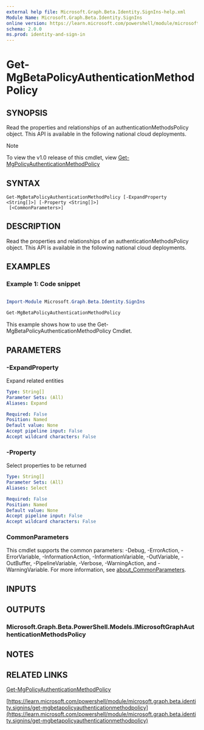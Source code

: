 ```yaml
---
external help file: Microsoft.Graph.Beta.Identity.SignIns-help.xml
Module Name: Microsoft.Graph.Beta.Identity.SignIns
online version: https://learn.microsoft.com/powershell/module/microsoft.graph.beta.identity.signins/get-mgbetapolicyauthenticationmethodpolicy
schema: 2.0.0
ms.prod: identity-and-sign-in
---
```


# Get-MgBetaPolicyAuthenticationMethodPolicy

## SYNOPSIS
Read the properties and relationships of an authenticationMethodsPolicy object.
This API is available in the following national cloud deployments.

> [!NOTE]
> To view the v1.0 release of this cmdlet, view [Get-MgPolicyAuthenticationMethodPolicy](/powershell/module/Microsoft.Graph.Identity.SignIns/Get-MgPolicyAuthenticationMethodPolicy?view=graph-powershell-1.0)

## SYNTAX

```
Get-MgBetaPolicyAuthenticationMethodPolicy [-ExpandProperty <String[]>] [-Property <String[]>]
 [<CommonParameters>]
```

## DESCRIPTION
Read the properties and relationships of an authenticationMethodsPolicy object.
This API is available in the following national cloud deployments.

## EXAMPLES
### Example 1: Code snippet

```powershell

Import-Module Microsoft.Graph.Beta.Identity.SignIns

Get-MgBetaPolicyAuthenticationMethodPolicy

```
This example shows how to use the Get-MgBetaPolicyAuthenticationMethodPolicy Cmdlet.


## PARAMETERS

### -ExpandProperty
Expand related entities

```yaml
Type: String[]
Parameter Sets: (All)
Aliases: Expand

Required: False
Position: Named
Default value: None
Accept pipeline input: False
Accept wildcard characters: False
```

### -Property
Select properties to be returned

```yaml
Type: String[]
Parameter Sets: (All)
Aliases: Select

Required: False
Position: Named
Default value: None
Accept pipeline input: False
Accept wildcard characters: False
```

### CommonParameters
This cmdlet supports the common parameters: -Debug, -ErrorAction, -ErrorVariable, -InformationAction, -InformationVariable, -OutVariable, -OutBuffer, -PipelineVariable, -Verbose, -WarningAction, and -WarningVariable. For more information, see [about_CommonParameters](http://go.microsoft.com/fwlink/?LinkID=113216).

## INPUTS

## OUTPUTS

### Microsoft.Graph.Beta.PowerShell.Models.IMicrosoftGraphAuthenticationMethodsPolicy
## NOTES

## RELATED LINKS
[Get-MgPolicyAuthenticationMethodPolicy](/powershell/module/Microsoft.Graph.Identity.SignIns/Get-MgPolicyAuthenticationMethodPolicy?view=graph-powershell-1.0)

[https://learn.microsoft.com/powershell/module/microsoft.graph.beta.identity.signins/get-mgbetapolicyauthenticationmethodpolicy](https://learn.microsoft.com/powershell/module/microsoft.graph.beta.identity.signins/get-mgbetapolicyauthenticationmethodpolicy)


